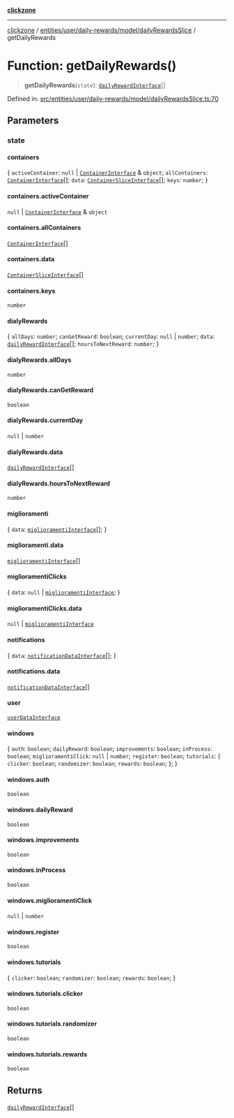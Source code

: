 [**clickzone**](../../../../../../README.md)

***

[clickzone](../../../../../../README.md) / [entities/user/daily-rewards/model/dailyRewardsSlice](../README.md) / getDailyRewards

# Function: getDailyRewards()

> **getDailyRewards**(`state`): [`dailyRewardInterface`](../interfaces/dailyRewardInterface.md)[]

Defined in: [src/entities/user/daily-rewards/model/dailyRewardsSlice.ts:70](https://github.com/MaximBri/ClickZone/blob/20f3f0d061a7c50a96ed5bba64acbc325a456072/client/src/entities/user/daily-rewards/model/dailyRewardsSlice.ts#L70)

## Parameters

### state

#### containers

\{ `activeContainer`: `null` \| [`ContainerInterface`](../../../../../../shared/types/interfaces/ContainerInterface.md) & `object`; `allContainers`: [`ContainerInterface`](../../../../../../shared/types/interfaces/ContainerInterface.md)[]; `data`: [`ContainerSliceInterface`](../../../../../../shared/types/interfaces/ContainerSliceInterface.md)[]; `keys`: `number`; \}

#### containers.activeContainer

`null` \| [`ContainerInterface`](../../../../../../shared/types/interfaces/ContainerInterface.md) & `object`

#### containers.allContainers

[`ContainerInterface`](../../../../../../shared/types/interfaces/ContainerInterface.md)[]

#### containers.data

[`ContainerSliceInterface`](../../../../../../shared/types/interfaces/ContainerSliceInterface.md)[]

#### containers.keys

`number`

#### dialyRewards

\{ `allDays`: `number`; `canGetReward`: `boolean`; `currentDay`: `null` \| `number`; `data`: [`dailyRewardInterface`](../interfaces/dailyRewardInterface.md)[]; `hoursToNextReward`: `number`; \}

#### dialyRewards.allDays

`number`

#### dialyRewards.canGetReward

`boolean`

#### dialyRewards.currentDay

`null` \| `number`

#### dialyRewards.data

[`dailyRewardInterface`](../interfaces/dailyRewardInterface.md)[]

#### dialyRewards.hoursToNextReward

`number`

#### miglioramenti

\{ `data`: [`miglioramentiInterface`](../../../../../../widgets/clicker-shop/model/miglioramentiSlice/interfaces/miglioramentiInterface.md)[]; \}

#### miglioramenti.data

[`miglioramentiInterface`](../../../../../../widgets/clicker-shop/model/miglioramentiSlice/interfaces/miglioramentiInterface.md)[]

#### miglioramentiClicks

\{ `data`: `null` \| [`miglioramentiInterface`](../../../../../../widgets/clicker-shop/model/miglioramentiSlice/interfaces/miglioramentiInterface.md); \}

#### miglioramentiClicks.data

`null` \| [`miglioramentiInterface`](../../../../../../widgets/clicker-shop/model/miglioramentiSlice/interfaces/miglioramentiInterface.md)

#### notifications

\{ `data`: [`notificationDataInterface`](../../../../../../shared/types/interfaces/notificationDataInterface.md)[]; \}

#### notifications.data

[`notificationDataInterface`](../../../../../../shared/types/interfaces/notificationDataInterface.md)[]

#### user

[`userDataInterface`](../../../../../../shared/types/interfaces/userDataInterface.md)

#### windows

\{ `auth`: `boolean`; `dailyReward`: `boolean`; `improvements`: `boolean`; `inProcess`: `boolean`; `miglioramentiClick`: `null` \| `number`; `register`: `boolean`; `tutorials`: \{ `clicker`: `boolean`; `randomizer`: `boolean`; `rewards`: `boolean`; \}; \}

#### windows.auth

`boolean`

#### windows.dailyReward

`boolean`

#### windows.improvements

`boolean`

#### windows.inProcess

`boolean`

#### windows.miglioramentiClick

`null` \| `number`

#### windows.register

`boolean`

#### windows.tutorials

\{ `clicker`: `boolean`; `randomizer`: `boolean`; `rewards`: `boolean`; \}

#### windows.tutorials.clicker

`boolean`

#### windows.tutorials.randomizer

`boolean`

#### windows.tutorials.rewards

`boolean`

## Returns

[`dailyRewardInterface`](../interfaces/dailyRewardInterface.md)[]
